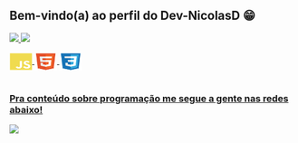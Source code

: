 ## Bem-vindo(a) ao perfil do Dev-NicolasD 😁

 <div>
   <a href="https://github.com/Dev-NicolasD">
   <img height="180em" src="https://github-readme-stats.vercel.app/api?username=Dev-NicolasD&show_icons=true&theme=tokyonight&include_all_commits=true&count_private=true"/>
   <img height="180em" src="https://github-readme-stats.vercel.app/api/top-langs/?username=Dev-NicolasD&layout=compact&langs_count=6&theme=tokyonight"/>
</div>
    
<div style="display: inline_block"><br>
  <img align="center" alt="Js" height="30" width="40" src="https://raw.githubusercontent.com/devicons/devicon/master/icons/javascript/javascript-plain.svg">
  <img align="center" alt="HTML" height="30" width="40" src="https://raw.githubusercontent.com/devicons/devicon/master/icons/html5/html5-original.svg">
  <img align="center" alt="CSS" height="30" width="40" src="https://raw.githubusercontent.com/devicons/devicon/master/icons/css3/css3-original.svg">
</div>
 
<br>
 
### Pra conteúdo sobre programação me segue a gente nas redes abaixo!
 
<div> 
  <a href = "mailto:gemeos@Dev-NicolasD.com"><img src="https://img.shields.io/badge/-Gmail-%23333?style=for-the-badge&logo=gmail&logoColor=white" target="_blank"></a>
</div>

